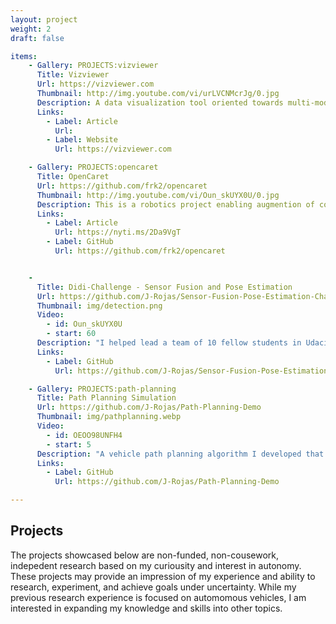 ```yaml
---
layout: project
weight: 2
draft: false

items:
    - Gallery: PROJECTS:vizviewer
      Title: Vizviewer
      Url: https://vizviewer.com
      Thumbnail: http://img.youtube.com/vi/urLVCNMcrJg/0.jpg
      Description: A data visualization tool oriented towards multi-model engineering and scientific datasets. I built this tool using Python, Typescript, Vue with integration with ROS. I have used this during my robotics research for visualizing real time and prerecorded data, but have adapted it for other visualization and application related tasks.
      Links:
        - Label: Article
          Url:
        - Label: Website
          Url: https://vizviewer.com

    - Gallery: PROJECTS:opencaret
      Title: OpenCaret
      Url: https://github.com/frk2/opencaret
      Thumbnail: http://img.youtube.com/vi/Oun_skUYX0U/0.jpg
      Description: This is a robotics project enabling augmention of consumer vehicles for autonmous vehicle research. Our effort was focused on reverse-engineering the control systems to allow full autonomous control a vehicle. I successfully researched and developed support for a new vehicle (Hyundai Sonata).  We were able to demonstrate autonmous control of steering and vehicle speed using Arduino and ROS along with a sensor suite of cameras, GNSS-RTK, radar. Our team's effort was published in the [New York Times](https://nyti.ms/2Da9VgT).
      Links:
        - Label: Article
          Url: https://nyti.ms/2Da9VgT
        - Label: GitHub
          Url: https://github.com/frk2/opencaret


    -
      Title: Didi-Challenge - Sensor Fusion and Pose Estimation
      Url: https://github.com/J-Rojas/Sensor-Fusion-Pose-Estimation-Challenge
      Thumbnail: img/detection.png
      Video:
        - id: Oun_skUYX0U
        - start: 60
      Description: "I helped lead a team of 10 fellow students in Udacity's autonomous vehicle coursework to apply their knowledge to a multi-sensor fusion project to detect cars and pedestrians using Didi Chuxing's datasets. We trained a convolutional neural net using multi-modal data: camera images, 360 degree and overhead lidar views. We submitted our work into a global competition and our team scored in the top 20 of over 200 teams worldwide."
      Links:
        - Label: GitHub
          Url: https://github.com/J-Rojas/Sensor-Fusion-Pose-Estimation-Challenge

    - Gallery: PROJECTS:path-planning
      Title: Path Planning Simulation
      Url: https://github.com/J-Rojas/Path-Planning-Demo
      Thumbnail: img/pathplanning.webp
      Video:
        - id: OEOO98UNFH4
        - start: 5
      Description: "A vehicle path planning algorithm I developed that searches for potential trajectories using higher-order curve fitting to prioritize comfort and safety during lane changes and speed adjustments and secondly optimize for speed down the road. The project runs in a randomized highway simulator. The code was written in C++."
      Links:
        - Label: GitHub
          Url: https://github.com/J-Rojas/Path-Planning-Demo

---
```


## Projects

The projects showcased below are non-funded, non-cousework, indepedent research based on my curiousity and interest in autonomy. These projects may provide an impression of my experience and ability to research, experiment, and achieve goals under uncertainty. While my previous research experience is focused on automomous vehicles, I am interested in expanding my knowledge and skills into other topics.